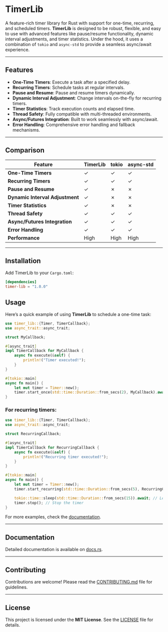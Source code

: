 # TimerLib

A feature-rich timer library for Rust with support for one-time, recurring, and scheduled timers. **TimerLib** is designed to be robust, flexible, and easy to use with advanced features like pause/resume functionality, dynamic interval adjustments, and timer statistics. Under the hood, it uses a combination of `tokio` and `async-std` to provide a seamless async/await experience.

---

## Features

- **One-Time Timers**: Execute a task after a specified delay.
- **Recurring Timers**: Schedule tasks at regular intervals.
- **Pause and Resume**: Pause and resume timers dynamically.
- **Dynamic Interval Adjustment**: Change intervals on-the-fly for recurring timers.
- **Timer Statistics**: Track execution counts and elapsed time.
- **Thread Safety**: Fully compatible with multi-threaded environments.
- **Async/Futures Integration**: Built to work seamlessly with async/await.
- **Error Handling**: Comprehensive error handling and fallback mechanisms.

---

## Comparison

| Feature | TimerLib | tokio | async-std
| --- | --- | --- | --- |
| **One-Time Timers** | ✓ | ✓ | ✓ |
| **Recurring Timers** | ✓ | ✓ | ✓ |
| **Pause and Resume** | ✓ | ✗ | ✗ |
| **Dynamic Interval Adjustment** | ✓ | ✗ | ✗ |
| **Timer Statistics** | ✓ | ✗ | ✗ |
| **Thread Safety** | ✓ | ✓ | ✓ |
| **Async/Futures Integration** | ✓ | ✓ | ✓ |
| **Error Handling** | ✓ | ✓ | ✓ |
| **Performance** | High | High | High |

---

## Installation

Add TimerLib to your `Cargo.toml`:

```toml
[dependencies]
timer-lib = "1.0.0"
```

## Usage

Here’s a quick example of using **TimerLib** to schedule a one-time task:

```rust
use timer_lib::{Timer, TimerCallback};
use async_trait::async_trait;

struct MyCallback;

#[async_trait]
impl TimerCallback for MyCallback {
    async fn execute(&self) {
        println!("Timer executed!");
    }
}

#[tokio::main]
async fn main() {
    let mut timer = Timer::new();
    timer.start_once(std::time::Duration::from_secs(2), MyCallback).await.unwrap();
}
```

### For recurring timers:
```rust
use timer_lib::{Timer, TimerCallback};
use async_trait::async_trait;

struct RecurringCallback;

#[async_trait]
impl TimerCallback for RecurringCallback {
    async fn execute(&self) {
        println!("Recurring timer executed!");
    }
}

#[tokio::main]
async fn main() {
    let mut timer = Timer::new();
    timer.start_recurring(std::time::Duration::from_secs(5), RecurringCallback, None).await.unwrap();

    tokio::time::sleep(std::time::Duration::from_secs(15)).await; // Let it run for 15 seconds
    timer.stop(); // Stop the timer
}
```

For more examples, check the [documentation](https://docs.rs/timer_lib).

---

## Documentation

Detailed documentation is available on [docs.rs](https://docs.rs/timer_lib).

---

## Contributing

Contributions are welcome! Please read the [CONTRIBUTING.md](CONTRIBUTING.md) file for guidelines.

---

## License

This project is licensed under the **MIT License**. See the [LICENSE](LICENSE) file for details.

